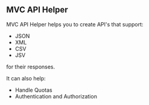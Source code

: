 MVC API Helper
----------------

MVC API Helper helps you to create API's that support:
 - JSON
 - XML
 - CSV
 - JSV
 
for their responses. 

It can also help:
 - Handle Quotas
 - Authentication and Authorization
  
 